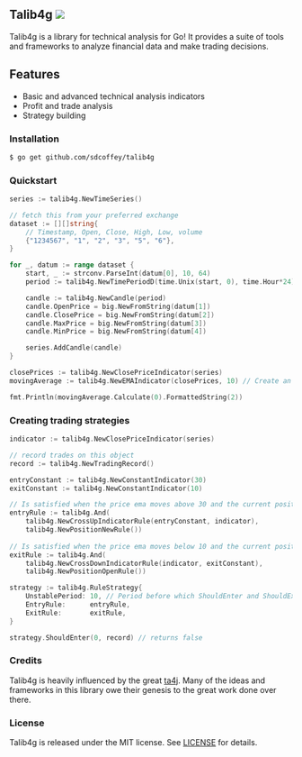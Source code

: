 ## Talib4g ![](https://travis-ci.org/sdcoffey/talib4g.svg?branch=master)

Talib4g is a library for technical analysis for Go! It provides a suite of tools and frameworks to analyze financial data and make trading decisions. 

## Features 
* Basic and advanced technical analysis indicators
* Profit and trade analysis
* Strategy building

### Installation
```sh
$ go get github.com/sdcoffey/talib4g
```

### Quickstart
```go
series := talib4g.NewTimeSeries()

// fetch this from your preferred exchange
dataset := [][]string{
	// Timestamp, Open, Close, High, Low, volume
	{"1234567", "1", "2", "3", "5", "6"},
}

for _, datum := range dataset {
	start, _ := strconv.ParseInt(datum[0], 10, 64)
	period := talib4g.NewTimePeriodD(time.Unix(start, 0), time.Hour*24)

	candle := talib4g.NewCandle(period)
	candle.OpenPrice = big.NewFromString(datum[1])
	candle.ClosePrice = big.NewFromString(datum[2])
	candle.MaxPrice = big.NewFromString(datum[3])
	candle.MinPrice = big.NewFromString(datum[4])

	series.AddCandle(candle)
}

closePrices := talib4g.NewClosePriceIndicator(series)
movingAverage := talib4g.NewEMAIndicator(closePrices, 10) // Create an exponential moving average with a window of 10

fmt.Println(movingAverage.Calculate(0).FormattedString(2))
```

### Creating trading strategies
```go
indicator := talib4g.NewClosePriceIndicator(series)

// record trades on this object
record := talib4g.NewTradingRecord()

entryConstant := talib4g.NewConstantIndicator(30)
exitConstant := talib4g.NewConstantIndicator(10)

// Is satisfied when the price ema moves above 30 and the current position is new
entryRule := talib4g.And(
	talib4g.NewCrossUpIndicatorRule(entryConstant, indicator),
	talib4g.NewPositionNewRule())
	
// Is satisfied when the price ema moves below 10 and the current position is open
exitRule := talib4g.And(
	talib4g.NewCrossDownIndicatorRule(indicator, exitConstant),
	talib4g.NewPositionOpenRule()) 

strategy := talib4g.RuleStrategy{
	UnstablePeriod: 10, // Period before which ShouldEnter and ShouldExit will always return false
	EntryRule:      entryRule,
	ExitRule:       exitRule,
}

strategy.ShouldEnter(0, record) // returns false
```

### Credits
Talib4g is heavily influenced by the great [ta4j](https://github.com/ta4j/ta4j). Many of the ideas and frameworks in this library owe their genesis to the great work done over there.

### License

Talib4g is released under the MIT license. See [LICENSE](./LICENSE) for details.
